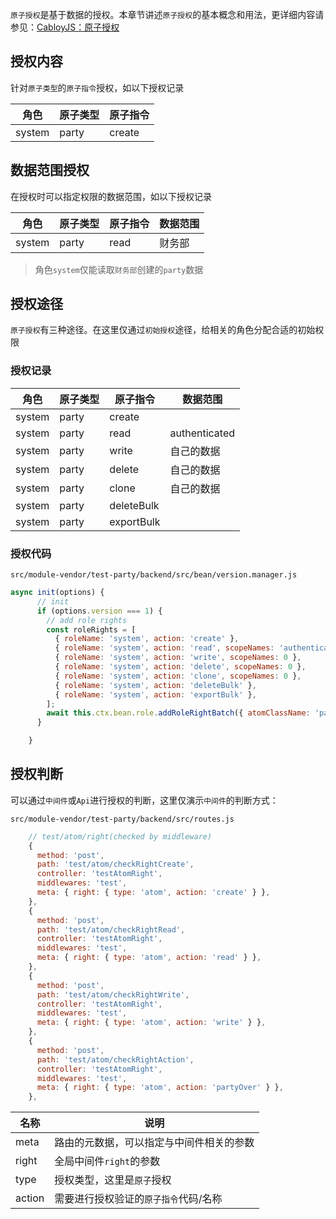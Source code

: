 `原子授权`是基于数据的授权。本章节讲述`原子授权`的基本概念和用法，更详细内容请参见：[CabloyJS：原子授权](https://cabloy.com/zh-cn/articles/c38a1e24e5e343089deae4f550c6c0ec.html)

## 授权内容

针对`原子类型`的`原子指令`授权，如以下授权记录

| 角色 | 原子类型 | 原子指令 |
|----|----|----|
| system | party | create |

## 数据范围授权

在授权时可以指定权限的数据范围，如以下授权记录

| 角色 | 原子类型 | 原子指令 | 数据范围 |
|----|----|----|----|
| system | party | read | 财务部 |

> 角色`system`仅能读取`财务部`创建的`party`数据

## 授权途径

`原子授权`有三种途径。在这里仅通过`初始授权`途径，给相关的角色分配合适的初始权限

### 授权记录

| 角色 | 原子类型 | 原子指令 | 数据范围 |
|----|----|----|----|
| system | party | create |    |
| system | party | read | authenticated |
| system | party | write | 自己的数据 |
| system | party | delete | 自己的数据 |
| system | party | clone | 自己的数据 |
| system | party | deleteBulk |    |
| system | party | exportBulk |    |

### 授权代码

`src/module-vendor/test-party/backend/src/bean/version.manager.js`

``` javascript
async init(options) {
      // init
      if (options.version === 1) {
        // add role rights
        const roleRights = [
          { roleName: 'system', action: 'create' },
          { roleName: 'system', action: 'read', scopeNames: 'authenticated' },
          { roleName: 'system', action: 'write', scopeNames: 0 },
          { roleName: 'system', action: 'delete', scopeNames: 0 },
          { roleName: 'system', action: 'clone', scopeNames: 0 },
          { roleName: 'system', action: 'deleteBulk' },
          { roleName: 'system', action: 'exportBulk' },
        ];
        await this.ctx.bean.role.addRoleRightBatch({ atomClassName: 'party', roleRights });
      }

    }
```

## 授权判断

可以通过`中间件`或`Api`进行授权的判断，这里仅演示`中间件`的判断方式：

`src/module-vendor/test-party/backend/src/routes.js`

``` javascript
    // test/atom/right(checked by middleware)
    {
      method: 'post',
      path: 'test/atom/checkRightCreate',
      controller: 'testAtomRight',
      middlewares: 'test',
      meta: { right: { type: 'atom', action: 'create' } },
    },
    {
      method: 'post',
      path: 'test/atom/checkRightRead',
      controller: 'testAtomRight',
      middlewares: 'test',
      meta: { right: { type: 'atom', action: 'read' } },
    },
    {
      method: 'post',
      path: 'test/atom/checkRightWrite',
      controller: 'testAtomRight',
      middlewares: 'test',
      meta: { right: { type: 'atom', action: 'write' } },
    },
    {
      method: 'post',
      path: 'test/atom/checkRightAction',
      controller: 'testAtomRight',
      middlewares: 'test',
      meta: { right: { type: 'atom', action: 'partyOver' } },
    },
```

| 名称 | 说明 |
|----|----|
| meta | 路由的元数据，可以指定与中间件相关的参数 |
| right | 全局中间件`right`的参数 |
| type | 授权类型，这里是`原子`授权 |
| action | 需要进行授权验证的`原子指令`代码/名称 |
